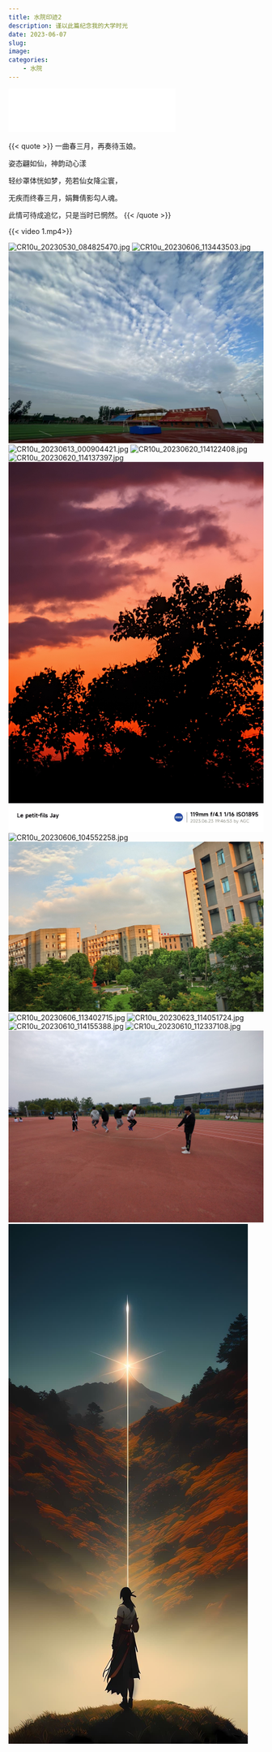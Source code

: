 ```yaml
---
title: 水院印迹2
description: 谨以此篇纪念我的大学时光
date: 2023-06-07
slug: 
image: 
categories:
    - 水院
---
```

<iframe frameborder="no" border="0" marginwidth="0" marginheight="0" width=330 height=86 src="//music.163.com/outchain/player?type=2&id=1900820735&auto=1&height=66"></iframe>


{{< quote >}}
一曲春三月，再奏待玉娘。

姿态翩如仙，神韵动心漾

轻纱罩体恍如梦，苑若仙女降尘寰，

无疾而终春三月，娟舞倩影勾人魂。

此情可待成追忆，只是当时已惘然。
{{< /quote >}}

{{< video 1.mp4>}}

<img src="https://raw.githubusercontent.com/Sunzijie/picplus/main/2023%E5%B9%B4/6%E6%9C%88/CR10u_20230530_084825470.jpg" alt="CR10u_20230530_084825470.jpg" title="CR10u_20230530_084825470.jpg" />
<img src="https://raw.githubusercontent.com/Sunzijie/picplus/main/2023%E5%B9%B4/6%E6%9C%88/CR10u_20230606_113443503.jpg" alt="CR10u_20230606_113443503.jpg" title="CR10u_20230606_113443503.jpg" />
<img src="https://raw.githubusercontent.com/Sunzijie/picplus/main/2023%E5%B9%B4/6%E6%9C%88/mmexport1686198704013.jpg" alt="mmexport1686198704013.jpg" title="mmexport1686198704013.jpg" />
<img src="https://raw.githubusercontent.com/Sunzijie/picplus/main/2023%E5%B9%B4/6%E6%9C%88/CR10u_20230613_000904421.jpg" alt="CR10u_20230613_000904421.jpg" title="CR10u_20230613_000904421.jpg" />
<img src="https://raw.githubusercontent.com/Sunzijie/picplus/main/2023%E5%B9%B4/6%E6%9C%88/CR10u_20230620_114122408.jpg" alt="CR10u_20230620_114122408.jpg" title="CR10u_20230620_114122408.jpg" />
<img src="https://raw.githubusercontent.com/Sunzijie/picplus/main/2023%E5%B9%B4/6%E6%9C%88/CR10u_20230620_114137397.jpg" alt="CR10u_20230620_114137397.jpg" title="CR10u_20230620_114137397.jpg" />
<img src="https://raw.githubusercontent.com/Sunzijie/picplus/main/2023%E5%B9%B4/6%E6%9C%88/1687684271468.jpg" alt="1687684271468.jpg" title="1687684271468.jpg" />
<img src="https://raw.githubusercontent.com/Sunzijie/picplus/main/2023%E5%B9%B4/6%E6%9C%88/CR10u_20230606_104552258.jpg" alt="CR10u_20230606_104552258.jpg" title="CR10u_20230606_104552258.jpg" />
<img src="https://raw.githubusercontent.com/Sunzijie/picplus/main/2023%E5%B9%B4/6%E6%9C%88/1687683942056-01.jpeg" alt="1687683942056-01.jpeg" title="1687683942056-01.jpeg" />
<img src="https://raw.githubusercontent.com/Sunzijie/picplus/main/2023%E5%B9%B4/6%E6%9C%88/CR10u_20230606_113402715.jpg" alt="CR10u_20230606_113402715.jpg" title="CR10u_20230606_113402715.jpg" />
<img src="https://raw.githubusercontent.com/Sunzijie/picplus/main/2023%E5%B9%B4/6%E6%9C%88/CR10u_20230623_114051724.jpg" alt="CR10u_20230623_114051724.jpg" title="CR10u_20230623_114051724.jpg" />
<img src="https://raw.githubusercontent.com/Sunzijie/picplus/main/2023%E5%B9%B4/6%E6%9C%88/CR10u_20230610_114155388.jpg" alt="CR10u_20230610_114155388.jpg" title="CR10u_20230610_114155388.jpg" />
<img src="https://raw.githubusercontent.com/Sunzijie/picplus/main/2023%E5%B9%B4/6%E6%9C%88/CR10u_20230610_112337108.jpg" alt="CR10u_20230610_112337108.jpg" title="CR10u_20230610_112337108.jpg" />

<img src="https://raw.githubusercontent.com/Sunzijie/picplus/main/2023%E5%B9%B4/6%E6%9C%88/-23e444e40f1e40b8.jpg" alt="-23e444e40f1e40b8.jpg" title="2127班跳绳" />

<img src="https://raw.githubusercontent.com/Sunzijie/picplus/main/2023%E5%B9%B4/6%E6%9C%88/ff04a73c927ac97a268b6456837a7d5f.jpeg" alt="ff04a73c927ac97a268b6456837a7d5f.jpeg" title="ff04a73c927ac97a268b6456837a7d5f.jpeg" />
